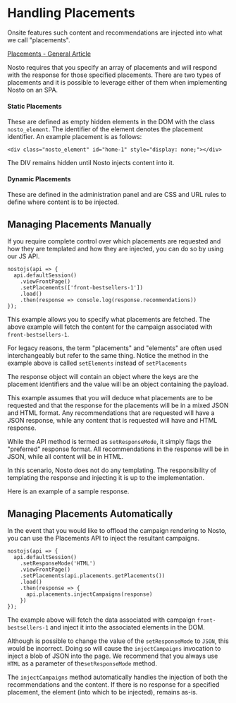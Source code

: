 # Handling Placements

Onsite features such content and recommendations are injected into what we call "placements".

[Placements - General Article](https://help.nosto.com/en/articles/1883767-placements-general-article)

Nosto requires that you specify an array of placements and will respond with the response for those specified placements. There are two types of placements and it is possible to leverage either of them when implementing Nosto on an SPA.

#### Static Placements

These are defined as empty hidden elements in the DOM with the class `nosto_element`. The identifier of the element denotes the placement identifier. An example placement is as follows:

```text
<div class="nosto_element" id="home-1" style="display: none;"></div>
```

The DIV remains hidden until Nosto injects content into it.

#### Dynamic Placements

These are defined in the administration panel and are CSS and URL rules to define where content is to be injected.

## Managing Placements Manually

If you require complete control over which placements are requested and how they are templated and how they are injected, you can do so by using our JS API.

```text
nostojs(api => {
  api.defaultSession()
    .viewFrontPage()
    .setPlacements(['front-bestsellers-1'])
    .load()
    .then(response => console.log(response.recommendations))
});
```

This example allows you to specify what placements are fetched. The above example will fetch the content for the campaign associated with `front-bestsellers-1`.

For legacy reasons, the term "placements" and "elements" are often used interchangeably but refer to the same thing. Notice the method in the example above is called `setElements` instead of `setPlacements`

The response object will contain an object where the keys are the placement identifiers and the value will be an object containing the payload.

This example assumes that you will deduce what placements are to be requested and that the response for the placements will be in a mixed JSON and HTML format. Any recommendations that are requested will have a JSON response, while any content that is requested will have and HTML response.

While the API method is termed as `setResponseMode`, it simply flags the "preferred" response format. All recommendations in the response will be in JSON, while all content will be in HTML.

In this scenario, Nosto does not do any templating. The responsibility of templating the response and injecting it is up to the implementation.

Here is an example of a sample response.

## Managing Placements Automatically

In the event that you would like to offload the campaign rendering to Nosto, you can use the Placements API to inject the resultant campaigns.

```text
nostojs(api => {
  api.defaultSession()
    .setResponseMode('HTML')
    .viewFrontPage()
    .setPlacements(api.placements.getPlacements())
    .load()
    .then(response => {
      api.placements.injectCampaigns(response)
    })
});
```

The example above will fetch the data associated with campaign `front-bestsellers-1` and inject it into the associated elements in the DOM.

Although is possible to change the value of the `setResponseMode` to `JSON`, this would be incorrect. Doing so will cause the `injectCampaigns` invocation to inject a blob of JSON into the page. We recommend that you always use `HTML` as a parameter of the`setResponseMode` method.

The `injectCampaigns` method automatically handles the injection of both the recommendations and the content. If there is no response for a specified placement, the element \(into which to be injected\), remains as-is.

